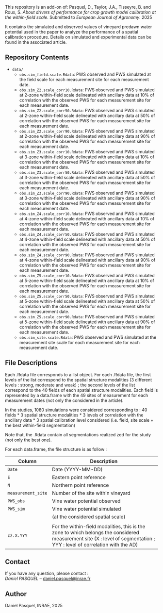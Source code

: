 This repository is an add-on of: Pasquel, D., Taylor, J.A., Tisseyre, B. and Roux, S.  *About drivers of performance for crop growth model calibration at the within-field scale*. Submitted to *European Journal of Agronomy*. 2025

It contains the simulated and observed values of vineyard predawn water potential used in the paper to analyze the performance of a spatial calibration procedure. Details on simulated and experimental data can be found in the associated article.

## Repository Contents

- `data/`
  - `obs.sim_field.scale.Rdata`: PWS observed and PWS simulated at the field scale for each measurement site for each measurement date.
  - `obs.sim_Z2.scale_corr10.Rdata`: PWS observed and PWS simulated at 2-zone within-field scale delineated with ancillary data at 10% of correlation with the observed PWS for each measurement site for each measurement date.
  - `obs.sim_Z2.scale_corr50.Rdata`: PWS observed and PWS simulated at 2-zone within-field scale delineated with ancillary data at 50% of correlation with the observed PWS for each measurement site for each measurement date.
  - `obs.sim_Z2.scale_corr90.Rdata`: PWS observed and PWS simulated at 2-zone within-field scale delineated with ancillary data at 90% of correlation with the observed PWS for each measurement site for each measurement date.
  - `obs.sim_Z3.scale_corr10.Rdata`: PWS observed and PWS simulated at 3-zone within-field scale delineated with ancillary data at 10% of correlation with the observed PWS for each measurement site for each measurement date.
  - `obs.sim_Z3.scale_corr50.Rdata`: PWS observed and PWS simulated at 3-zone within-field scale delineated with ancillary data at 50% of correlation with the observed PWS for each measurement site for each measurement date.
  - `obs.sim_Z3.scale_corr90.Rdata`: PWS observed and PWS simulated at 3-zone within-field scale delineated with ancillary data at 90% of correlation with the observed PWS for each measurement site for each measurement date.
  - `obs.sim_Z4.scale_corr10.Rdata`: PWS observed and PWS simulated at 4-zone within-field scale delineated with ancillary data at 10% of correlation with the observed PWS for each measurement site for each measurement date.
  - `obs.sim_Z4.scale_corr50.Rdata`: PWS observed and PWS simulated at 4-zone within-field scale delineated with ancillary data at 50% of correlation with the observed PWS for each measurement site for each measurement date.
  - `obs.sim_Z4.scale_corr90.Rdata`: PWS observed and PWS simulated at 4-zone within-field scale delineated with ancillary data at 90% of correlation with the observed PWS for each measurement site for each measurement date.
  - `obs.sim_Z5.scale_corr10.Rdata`: PWS observed and PWS simulated at 5-zone within-field scale delineated with ancillary data at 10% of correlation with the observed PWS for each measurement site for each measurement date.
  - `obs.sim_Z5.scale_corr50.Rdata`: PWS observed and PWS simulated at 5-zone within-field scale delineated with ancillary data at 50% of correlation with the observed PWS for each measurement site for each measurement date.
  - `obs.sim_Z5.scale_corr90.Rdata`: PWS observed and PWS simulated at 5-zone within-field scale delineated with ancillary data at 90% of correlation with the observed PWS for each measurement site for each measurement date.
  - `obs.sim_site.scale.Rdata`: PWS observed and PWS simulated at the measurement site scale for each measurement site for each measurement date.


## File Descriptions

Each .Rdata file corresponds to a list object. For each .Rdata file, the first levels of the list correspond to the spatial structure modalities (3 different levels : strong, moderate and weak) ; the second levels of the list correspond to the 40 fields of each spatial structure modalities. Each field is represented by a data.frame with the 49 sites of measurement for each measurement dates (not only the considered in the article).

In the studies, 1080 simulations were considered corresponding to :
40 fields * 3 spatial structure modalities * 3 levels of correlation with the ancillary data * 3 spatial calibration level considered (i.e. field, site scale + the best within-field segmentation)

Note that, the .Rdata contain all  segmentations realized zed for the study (not only the best one).

For each data.frame, the file structure is as follow :

| Column             | Description                                                                                                                                                             |
|--------------------|-------------------------------------------------------------------------------------------------------------------------------------------------------------------------|
| `Date`             | Date (YYYY-MM-DD)                                                                                                                                                       |
| `E`                | Eastern point reference                                                                                                                                                 |
| `N`                | Northern point reference                                                                                                                                                |
| `measurement_site` | Number of the site within vineyard                                                                                                                                      |
| `PWS_obs`          | Vine water potential observed                                                                                                                                           |
| `PWS_sim`          | Vine water potential simulated                                                                                                                                          |
|                    |  (at the considered spatial scale)                                                                                                                                      |
|                    |                                                                                                                                                                         |
| `cz.X.YYY`         | For the within-field modalities, this is the zone to which belongs the considered measurement site (X : level of segmentation ; YYY : level of correlation with the AD) |


## Contact

If you have any question, please contact :  
*Daniel PASQUEL* – daniel.pasquel@inrae.fr

## Author

Daniel Pasquel, INRAE, 2025
